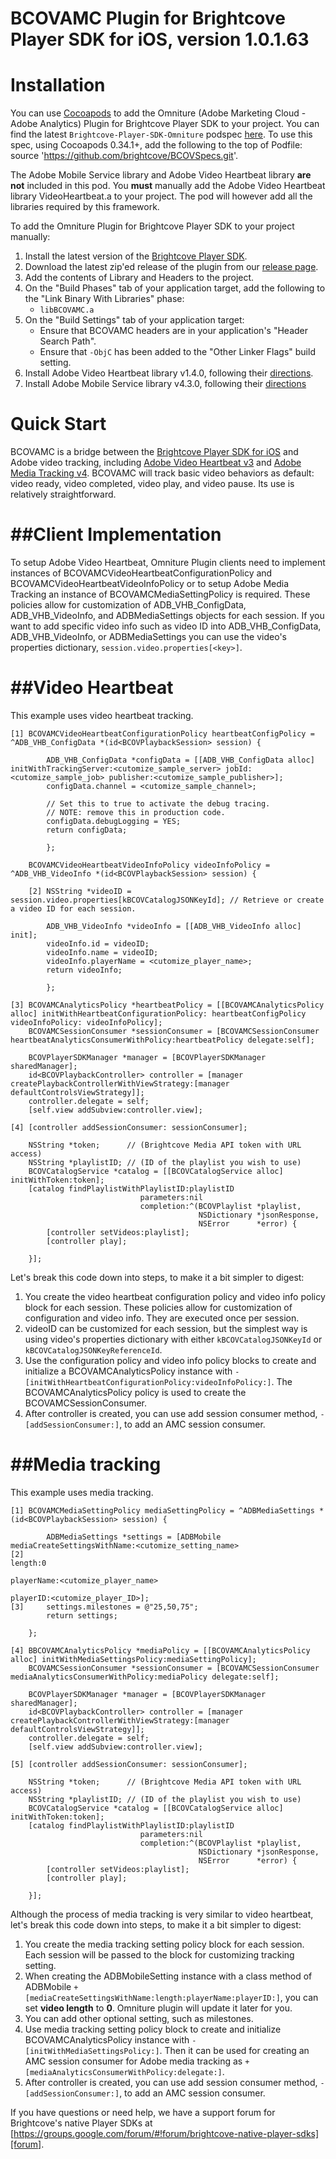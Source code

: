 # BCOVAMC Plugin for Brightcove Player SDK for iOS, version 1.0.1.63

Installation
============

You can use [Cocoapods][cocoapods] to add the Omniture (Adobe Marketing Cloud - Adobe Analytics) Plugin for Brightcove Player SDK to your project. You can find the latest `Brightcove-Player-SDK-Omniture` podspec [here][podspecs]. To use this spec, using Cocoapods 0.34.1+, add the following to the top of Podfile: source 'https://github.com/brightcove/BCOVSpecs.git'.

The Adobe Mobile Service library and Adobe Video Heartbeat library **are not** included in this pod.  You **must** manually add the Adobe Video Heartbeat library VideoHeartbeat.a to your project. The pod will however add all the libraries required by this framework.

To add the Omniture Plugin for Brightcove Player SDK to your project manually:

1. Install the latest version of the [Brightcove Player SDK][bcovsdk].
1. Download the latest zip'ed release of the plugin from our [release page][release].
1. Add the contents of Library and Headers to the project.
1. On the "Build Phases" tab of your application target, add the following to the "Link
    Binary With Libraries" phase:
    * `libBCOVAMC.a`
1. On the "Build Settings" tab of your application target:
    * Ensure that BCOVAMC headers are in your application's "Header Search Path".
    * Ensure that `-ObjC` has been added to the "Other Linker Flags" build setting.
1. Install Adobe Video Heartbeat library v1.4.0, following their [directions][adobeheartbeat].
1. Install Adobe Mobile Service library v4.3.0, following their [directions][adobemobileservice]

[cocoapods]: http://cocoapods.org
[podspecs]: https://github.com/brightcove/BCOVSpecs/blob/master/Brightcove-Player-SDK-Omniture/1.0.0/Brightcove-Player-SDK-Omniture.podspec
[release]: https://github.com/brightcove/brightcove-player-sdk-ios-omniture/releases

Quick Start
===========
BCOVAMC is a bridge between the [Brightcove Player SDK for iOS][bcovsdk] and Adobe video tracking, including [Adobe Video Heartbeat v3][adobeheartbeat] and [Adobe Media Tracking v4][adobemobileservice]. BCOVAMC will track basic video behaviors as default: video ready, video completed, video play, and video pause. Its use is relatively straightforward. 

##Client Implementation
===========
To setup Adobe Video Heartbeat, Omniture Plugin clients need to implement instances of BCOVAMCVideoHeartbeatConfigurationPolicy and BCOVAMCVideoHeartbeatVideoInfoPolicy or to setup Adobe Media Tracking an instance of BCOVAMCMediaSettingPolicy is required. These policies allow for customization of ADB\_VHB\_ConfigData, ADB\_VHB\_VideoInfo, and ADBMediaSettings objects for each session. If you want to add specific video info such as video ID into ADB\_VHB\_ConfigData, ADB\_VHB\_VideoInfo, or ADBMediaSettings you can use the video's properties dictionary, `session.video.properties[<key>]`.

##Video Heartbeat
===========

This example uses video heartbeat tracking.



    [1] BCOVAMCVideoHeartbeatConfigurationPolicy heartbeatConfigPolicy = ^ADB_VHB_ConfigData *(id<BCOVPlaybackSession> session) {

            ADB_VHB_ConfigData *configData = [[ADB_VHB_ConfigData alloc] initWithTrackingServer:<cutomize_sample_server> jobId:<cutomize_sample_job> publisher:<cutomize_sample_publisher>];
            configData.channel = <cutomize_sample_channel>;

            // Set this to true to activate the debug tracing.
            // NOTE: remove this in production code.
            configData.debugLogging = YES;
            return configData;

            };

        BCOVAMCVideoHeartbeatVideoInfoPolicy videoInfoPolicy = ^ADB_VHB_VideoInfo *(id<BCOVPlaybackSession> session) {

        [2] NSString *videoID = session.video.properties[kBCOVCatalogJSONKeyId]; // Retrieve or create a video ID for each session.

            ADB_VHB_VideoInfo *videoInfo = [[ADB_VHB_VideoInfo alloc] init];
            videoInfo.id = videoID;
            videoInfo.name = videoID;
            videoInfo.playerName = <cutomize_player_name>;
            return videoInfo;
    
            };

    [3] BCOVAMCAnalyticsPolicy *heartbeatPolicy = [[BCOVAMCAnalyticsPolicy alloc] initWithHeartbeatConfigurationPolicy: heartbeatConfigPolicy videoInfoPolicy: videoInfoPolicy];
        BCOVAMCSessionConsumer *sessionConsumer = [BCOVAMCSessionConsumer heartbeatAnalyticsConsumerWithPolicy:heartbeatPolicy delegate:self];
   	   
        BCOVPlayerSDKManager *manager = [BCOVPlayerSDKManager sharedManager];
        id<BCOVPlaybackController> controller = [manager createPlaybackControllerWithViewStrategy:[manager defaultControlsViewStrategy]];
        controller.delegate = self;
        [self.view addSubview:controller.view];
       
    [4] [controller addSessionConsumer: sessionConsumer];       

        NSString *token;      // (Brightcove Media API token with URL access)
        NSString *playlistID; // (ID of the playlist you wish to use)
        BCOVCatalogService *catalog = [[BCOVCatalogService alloc] initWithToken:token];
        [catalog findPlaylistWithPlaylistID:playlistID
                                 parameters:nil
                                 completion:^(BCOVPlaylist *playlist,
                                              NSDictionary *jsonResponse,
                                              NSError      *error) {
            [controller setVideos:playlist];
            [controller play];

        }];
       


Let's break this code down into steps, to make it a bit simpler to digest:

1. You create the video heartbeat configuration policy and video info policy block for each session. These policies allow for customization of configuration and video info. They are executed once per session.
1. videoID can be customized for each session, but the simplest way is using video's properties dictionary with either `kBCOVCatalogJSONKeyId` or `kBCOVCatalogJSONKeyReferenceId`.
1. Use the configuration policy and video info policy blocks to create and initialize a BCOVAMCAnalyticsPolicy instance with `-[initWithHeartbeatConfigurationPolicy:videoInfoPolicy:]`. The BCOVAMCAnalyticsPolicy policy is used to create the BCOVAMCSessionConsumer.
1. After controller is created, you can use add session consumer method, `-[addSessionConsumer:]`, to add an AMC session consumer.

##Media tracking
===========

This example uses media tracking.



    [1] BCOVAMCMediaSettingPolicy mediaSettingPolicy = ^ADBMediaSettings *(id<BCOVPlaybackSession> session) {
	
            ADBMediaSettings *settings = [ADBMobile mediaCreateSettingsWithName:<cutomize_setting_name>
    [2]                                                                  length:0
                                                                     playerName:<cutomize_player_name>
                                                                       playerID:<cutomize_player_ID>];
    [3]     settings.milestones = @"25,50,75";
            return settings;

        };

    [4] BBCOVAMCAnalyticsPolicy *mediaPolicy = [[BCOVAMCAnalyticsPolicy alloc] initWithMediaSettingsPolicy:mediaSettingPolicy];
        BCOVAMCSessionConsumer *sessionConsumer = [BCOVAMCSessionConsumer mediaAnalyticsConsumerWithPolicy:mediaPolicy delegate:self];

        BCOVPlayerSDKManager *manager = [BCOVPlayerSDKManager sharedManager];
        id<BCOVPlaybackController> controller = [manager createPlaybackControllerWithViewStrategy:[manager defaultControlsViewStrategy]];
        controller.delegate = self;
        [self.view addSubview:controller.view];
       
    [5] [controller addSessionConsumer: sessionConsumer];       

        NSString *token;      // (Brightcove Media API token with URL access)
        NSString *playlistID; // (ID of the playlist you wish to use)
        BCOVCatalogService *catalog = [[BCOVCatalogService alloc] initWithToken:token];
        [catalog findPlaylistWithPlaylistID:playlistID
                                 parameters:nil
                                 completion:^(BCOVPlaylist *playlist,
                                              NSDictionary *jsonResponse,
                                              NSError      *error) {
            [controller setVideos:playlist];
            [controller play];

        }];
       


Although the process of media tracking is very similar to video heartbeat, let's break this code down into steps, to make it a bit simpler to digest:

1. You create the media tracking setting policy block for each session. Each session will be passed to the block for customizing tracking setting.
1. When creating the ADBMobileSetting instance with a class method of ADBMobile `+[mediaCreateSettingsWithName:length:playerName:playerID:]`, you can set **video length** to **0**. Omniture plugin will update it later for you.
1. You can add other optional setting, such as milestones. 
1. Use media tracking setting policy block to create and initialize BCOVAMCAnalyticsPolicy instance with `-[initWithMediaSettingsPolicy:]`. Then it can be used for creating an AMC session consumer for Adobe media tracking as `+[mediaAnalyticsConsumerWithPolicy:delegate:]`.
1. After controller is created, you can use add session consumer method, `-[addSessionConsumer:]`, to add an AMC session consumer.

If you have questions or need help, we have a support forum for Brightcove's native Player SDKs at [https://groups.google.com/forum/#!forum/brightcove-native-player-sdks][forum].

[adobeheartbeat]: https://github.com/Adobe-Marketing-Cloud/video-heartbeat/
[adobemobileservice]: https://github.com/Adobe-Marketing-Cloud/mobile-services
[bcovsdk]: https://github.com/brightcove/brightcove-player-sdk-ios
[forum]: https://groups.google.com/forum/#!forum/brightcove-native-player-sdks
